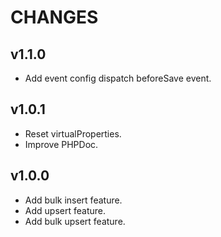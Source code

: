 # CHANGES

## v1.1.0
- Add event config dispatch beforeSave event.

## v1.0.1
- Reset virtualProperties.
- Improve PHPDoc.

## v1.0.0
- Add bulk insert feature.
- Add upsert feature.
- Add bulk upsert feature.
